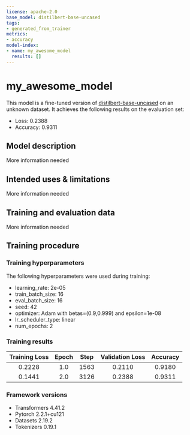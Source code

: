 ```yaml
---
license: apache-2.0
base_model: distilbert-base-uncased
tags:
- generated_from_trainer
metrics:
- accuracy
model-index:
- name: my_awesome_model
  results: []
---
```


<!-- This model card has been generated automatically according to the information the Trainer had access to. You
should probably proofread and complete it, then remove this comment. -->

# my_awesome_model

This model is a fine-tuned version of [distilbert-base-uncased](https://huggingface.co/distilbert-base-uncased) on an unknown dataset.
It achieves the following results on the evaluation set:
- Loss: 0.2388
- Accuracy: 0.9311

## Model description

More information needed

## Intended uses & limitations

More information needed

## Training and evaluation data

More information needed

## Training procedure

### Training hyperparameters

The following hyperparameters were used during training:
- learning_rate: 2e-05
- train_batch_size: 16
- eval_batch_size: 16
- seed: 42
- optimizer: Adam with betas=(0.9,0.999) and epsilon=1e-08
- lr_scheduler_type: linear
- num_epochs: 2

### Training results

| Training Loss | Epoch | Step | Validation Loss | Accuracy |
|:-------------:|:-----:|:----:|:---------------:|:--------:|
| 0.2228        | 1.0   | 1563 | 0.2110          | 0.9180   |
| 0.1441        | 2.0   | 3126 | 0.2388          | 0.9311   |


### Framework versions

- Transformers 4.41.2
- Pytorch 2.2.1+cu121
- Datasets 2.19.2
- Tokenizers 0.19.1

